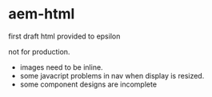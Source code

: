 # aem-html
first draft html provided to epsilon

not for production.

- images need to be inline.
- some javacript problems in nav when display is resized.
- some component designs are incomplete
